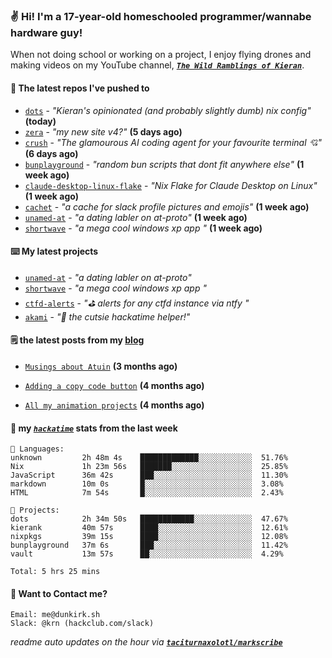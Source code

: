 ### ✌️ Hi! I'm a 17-year-old homeschooled programmer/wannabe hardware guy!

When not doing school or working on a project, I enjoy flying drones and making videos on my YouTube channel, [**_`The Wild Ramblings of Kieran`_**](https://youtube.com/@kieran.rambles).

#### 👷 The latest repos I've pushed to

- [`dots`](https://github.com/taciturnaxolotl/dots) - _"Kieran's opinionated (and probably slightly dumb) nix config"_ **(today)**
- [`zera`](https://github.com/taciturnaxolotl/zera) - _"my new site v4?"_ **(5 days ago)**
- [`crush`](https://github.com/charmbracelet/crush) - _"The glamourous AI coding agent for your favourite terminal 💘"_ **(6 days ago)**
- [`bunplayground`](https://github.com/taciturnaxolotl/bunplayground) - _"random bun scripts that dont fit anywhere else"_ **(1 week ago)**
- [`claude-desktop-linux-flake`](https://github.com/k3d3/claude-desktop-linux-flake) - _"Nix Flake for Claude Desktop on Linux"_ **(1 week ago)**
- [`cachet`](https://github.com/taciturnaxolotl/cachet) - _"a cache for slack profile pictures and emojis"_ **(1 week ago)**
- [`unamed-at`](https://github.com/taciturnaxolotl/unamed-at) - _"a dating labler on at-proto"_ **(1 week ago)**
- [`shortwave`](https://github.com/taciturnaxolotl/shortwave) - _"a mega cool windows xp app "_ **(1 week ago)**

#### ⌨️ My latest projects

- [`unamed-at`](https://github.com/taciturnaxolotl/unamed-at) - _"a dating labler on at-proto"_
- [`shortwave`](https://github.com/taciturnaxolotl/shortwave) - _"a mega cool windows xp app "_
- [`ctfd-alerts`](https://github.com/taciturnaxolotl/ctfd-alerts) - _"⛳ alerts for any ctfd instance via ntfy "_
- [`akami`](https://github.com/taciturnaxolotl/akami) - _"🌷 the cutsie hackatime helper!"_

#### 🗒️ the latest posts from my [blog](https://dunkirk.sh)

- [`Musings about Atuin`](https://dunkirk.sh/blog/atuin/) **(3 months ago)**

- [`Adding a copy code button`](https://dunkirk.sh/blog/adding-a-copy-button/) **(4 months ago)**

- [`All my animation projects`](https://dunkirk.sh/blog/my-animations/) **(4 months ago)**



#### 📡 my [_`hackatime`_](https://waka.hackclub.com) stats from the last week

```text
💾 Languages:
unknown         2h 48m 4s    █████████████░░░░░░░░░░░░  51.76%
Nix             1h 23m 56s   ███████░░░░░░░░░░░░░░░░░░  25.85%
JavaScript      36m 42s      ███░░░░░░░░░░░░░░░░░░░░░░  11.30%
markdown        10m 0s       █░░░░░░░░░░░░░░░░░░░░░░░░  3.08%
HTML            7m 54s       █░░░░░░░░░░░░░░░░░░░░░░░░  2.43%

💼 Projects:
dots            2h 34m 50s   ████████████░░░░░░░░░░░░░  47.67%
kierank         40m 57s      ████░░░░░░░░░░░░░░░░░░░░░  12.61%
nixpkgs         39m 15s      ████░░░░░░░░░░░░░░░░░░░░░  12.08%
bunplayground   37m 6s       ███░░░░░░░░░░░░░░░░░░░░░░  11.42%
vault           13m 57s      ██░░░░░░░░░░░░░░░░░░░░░░░  4.29%

Total: 5 hrs 25 mins
```

#### 📮 Want to Contact me?

```text
Email: me@dunkirk.sh
Slack: @krn (hackclub.com/slack)
```

_readme auto updates on the hour via [**`taciturnaxolotl/markscribe`**](https://github.com/taciturnaxolotl/markscribe)_
